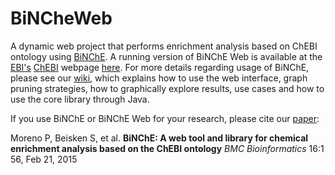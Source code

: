 BiNCheWeb
=========

A dynamic web project that performs enrichment analysis based on ChEBI ontology using [BiNChE](https://github.com/pcm32/BiNChe). A running version of BiNChE Web is available at the [EBI's](https://www.ebi.ac.uk/) [ChEBI](https://www.ebi.ac.uk/chebi/) webpage [here](https://www.ebi.ac.uk/chebi/tools/binche/). For more details regarding usage of BiNChE, please see our [wiki](https://github.com/pcm32/BiNCheWeb/wiki/BiNChE), which explains how to use the web interface, graph pruning strategies, how to graphically explore results, use cases and how to use the core library through Java.

If you use BiNChE or BiNChE Web for your research, please cite our [paper](http://www.biomedcentral.com/1471-2105/16/56/):

Moreno P, Beisken S, et al. **BiNChE: A web tool and library for chemical enrichment analysis based on the ChEBI ontology** _BMC Bioinformatics_ 16:1 56, Feb 21, 2015



